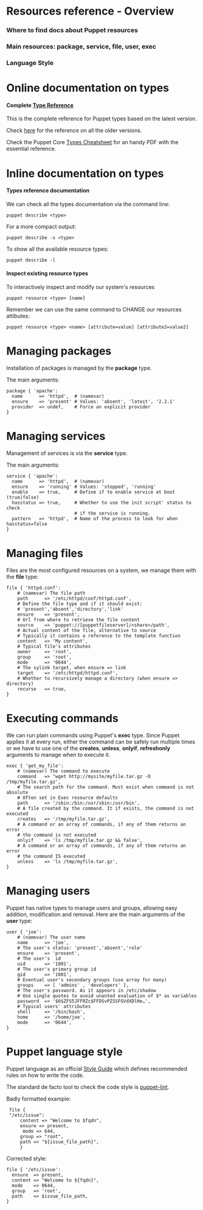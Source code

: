 # Resources reference - Overview

### Where to find docs about Puppet resources

### Main resources: package, service, file, user, exec

### Language Style


# Online documentation on types

#### Complete [Type Reference](http://docs.puppetlabs.com/references/latest/type.html)

This is the complete reference for Puppet types based on the latest version.

Check [here](http://docs.puppetlabs.com/references/index.html) for the reference on all the older versions.

Check the Puppet Core [Types Cheatsheet](http://docs.puppetlabs.com/puppet_core_types_cheatsheet.pdf) for an handy PDF with the essential reference.


# Inline documentation on types

#### Types reference documentation

We can check all the types documentation via the command line:

    puppet describe <type>

For a more compact output:

    puppet describe -s <type>

To show all the available resource types:

    puppet describe -l

#### Inspect existing resource types

To interactively inspect and modify our system's resources

    puppet resource <type> [name]

Remember we can use the same command to CHANGE our resources attibutes:

    puppet resource <type> <name> [attribute=value] [attribute2=value2]


# Managing packages

Installation of packages is managed by the **package** type.

The main arguments:

    package { 'apache':
      name      => 'httpd',  # (namevar)
      ensure    => 'present' # Values: 'absent', 'latest', '2.2.1'
      provider  => undef,    # Force an explicit provider
    }

# Managing services

Management of services is via the **service** type.

The main arguments:

    service { 'apache':
      name      => 'httpd',  # (namevar)
      ensure    => 'running' # Values: 'stopped', 'running'
      enable    => true,     # Define if to enable service at boot (true|false)
      hasstatus => true,     # Whether to use the init script' status to check
                             # if the service is running.
      pattern   => 'httpd',  # Name of the process to look for when hasstatus=false
    }

# Managing files

Files are the most configured resources on a system, we manage them with the **file** type:

    file { 'httpd.conf':
        # (namevar) The file path
        path      => '/etc/httpd/conf/httpd.conf',  
        # Define the file type and if it should exist:
        # 'present','absent','directory','link'
        ensure    => 'present',
        # Url from where to retrieve the file content
        source    => 'puppet://[puppetfileserver]/<share>/path',
        # Actual content of the file, alternative to source
        # Typically it contains a reference to the template function
        content   => 'My content',
        # Typical file's attributes
        owner     => 'root',
        group     => 'root',
        mode      => '0644',
        # The sylink target, when ensure => link
        target    => '/etc/httpd/httpd.conf',
        # Whether to recursively manage a directory (when ensure => directory)
        recurse   => true,
    }

# Executing commands

We can run plain commands using Puppet's **exec** type. Since Puppet applies it at every run, either the command can be safely run multiple times or we have to use one of the **creates**, **unless**, **onlyif**, **refreshonly** arguments to manage when to execute it.

    exec { 'get_my_file':
        # (namevar) The command to execute
        command   => "wget http://mysite/myfile.tar.gz -O /tmp/myfile.tar.gz',
        # The search path for the command. Must exist when command is not absolute
        # Often set in Exec resource defaults
        path      => '/sbin:/bin:/usr/sbin:/usr/bin',
        # A file created by the command. It if exists, the command is not executed
        creates   => '/tmp/myfile.tar.gz',
        # A command or an array of commands, if any of them returns an error
        # the command is not executed
        onlyif    => 'ls /tmp/myfile.tar.gz && false',
        # A command or an array of commands, if any of them returns an error
        # the command IS executed
        unless    => 'ls /tmp/myfile.tar.gz',
    }

# Managing users

Puppet has native types to manage users and groups, allowing easy addition, modification and removal. Here are the main arguments of the **user** type:

    user { 'joe':
        # (namevar) The user name
        name      => 'joe',  
        # The user's status: 'present','absent','role'
        ensure    => 'present',
        # The user's  id
        uid       => '1001',
        # The user's primary group id
        gid       => '1001',
        # Eventual user's secondary groups (use array for many)
        groups    => [ 'admins' , 'developers' ],
        # The user's password. As it appears in /etc/shadow
        # Use single quotes to avoid unanted evaluation of $* as variables
        password  => '$6$ZFS5JFFRZc$FFDSvPZSSFGVdXDlHe…',
        # Typical users' attributes
        shell     => '/bin/bash',
        home      => '/home/joe',
        mode      => '0644',
    }

# Puppet language style

Puppet language as an official [Style Guide](http://docs.puppetlabs.com/guides/style_guide.html) which defines recommended rules on how to write the code.

The standard de facto tool to check the code style is [puppet-lint](http://puppet-lint.com/).

Badly formatted example:

     file {
     "/etc/issue":
         content => "Welcome to $fqdn",
         ensure => present,
          mode => 644,
         group => "root",
         path => "${issue_file_path}",
         }

Corrected style:

    file { '/etc/issue':
      ensure  => present,
      content => "Welcome to ${fqdn}",
      mode    => 0644,
      group   => 'root',
      path    => $issue_file_path,
    }
